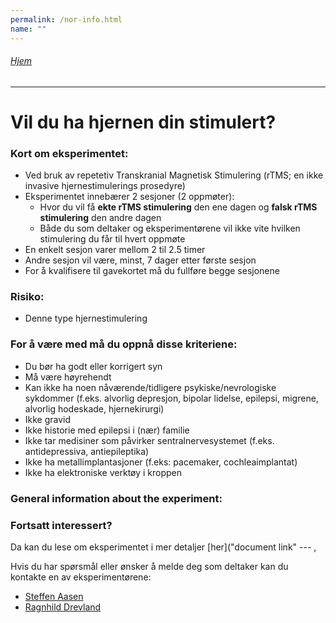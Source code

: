 ```yaml
---
permalink: /nor-info.html
name: ""
---
```

###### [Hjem](https://uitpsypro.github.io/1/)
---

# Vil du ha hjernen din stimulert?

### Kort om eksperimentet: 
* Ved bruk av repetetiv Transkranial Magnetisk Stimulering (rTMS; en ikke invasive hjernestimulerings prosedyre)
* Eksperimentet innebærer 2 sesjoner (2 oppmøter):
  * Hvor du vil få **ekte rTMS stimulering** den ene dagen og **falsk rTMS stimulering** den andre dagen
  * Både du som deltaker og eksperimentørene vil ikke vite hvilken stimulering du får til hvert oppmøte
* En enkelt sesjon varer mellom 2 til 2.5 timer
* Andre sesjon vil være, minst, 7 dager etter første sesjon
* For å kvalifisere til gavekortet må du fullføre begge sesjonene 



### Risiko:
* Denne type hjernestimulering 


### For å være med må du oppnå disse kriteriene:
* Du bør ha godt eller korrigert syn
* Må være høyrehendt
* Kan ikke ha noen nåværende/tidligere psykiske/nevrologiske sykdommer (f.eks. alvorlig depresjon, bipolar lidelse, epilepsi, migrene, alvorlig hodeskade, hjernekirurgi)
* Ikke gravid
* Ikke historie med epilepsi i (nær) familie 
* Ikke tar medisiner som påvirker sentralnervesystemet (f.eks. antidepressiva, antiepileptika)
* Ikke ha metallimplantasjoner (f.eks: pacemaker, cochleaimplantat)
* Ikke ha elektroniske verktøy i kroppen

### General information about the experiment:



### Fortsatt interessert?
Da kan du lese om eksperimentet i mer detaljer [her]("document link" --- ,

Hvis du har spørsmål eller ønsker å melde deg som deltaker kan du kontakte en av eksperimentørene:

* [Steffen Aasen](saa054@uit.no)
* [Ragnhild Drevland](rdr006@uit.no)





